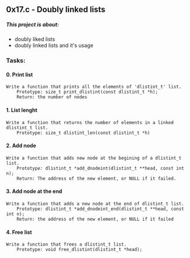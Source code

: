 ## 0x17.c - Doubly linked lists
##### This project is about:
* doubly liked lists
* doubly linked lists and it's usage


### Tasks:
#### 0. Print list
	Write a function that prints all the elements of 'dlistint_t' list.
		Prototype: size_t print_dlistint(const dlistint_t *h);
		Return: the number of nodes

#### 1. List lenght
	Write a function that returns the number of elements in a linked dlistint_t list.
		Prototype: size_t dlistint_len(const dlistint_t *h)

#### 2. Add node
	Write a function that adds new node at the begining of a dlistint_t list.
		Prototype: dlistint_t *add_dnodeint(dlistint_t **head, const int n);
		Return: The address of the new element, or NULL if it failed.

#### 3. Add node at the end
	Write a function that adds a new node at the end of dlistint_t list.
		Prototype: dlistint_t *add_dnodeint_end(dlistint_t **head, const int n);
		Return: the address of the new element, or NULL if it failed

#### 4. Free list
	Write a function that frees a dlistint_t list.
		Prototype: void free_dlistint(dlistint_t *head);

